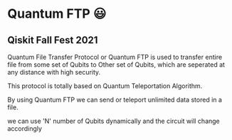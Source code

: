 # Quantum FTP :smiley:

## Qiskit Fall Fest 2021
Quantum File Transfer Protocol or Quantum FTP is used to transfer entire file from some set of Qubits to Other set of Qubits, which are seperated at any distance with high security.

This protocol is totally based on Quantum Teleportation Algorithm.

By using Quantum FTP we can send or teleport unlimited data stored in a file. 

we can use 'N' number of Qubits dynamically and the circuit will change accordingly

